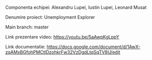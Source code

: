 Componenta echipei: Alexandru Lupei, Iustin Lupei, Leonard Musat

Denumire proiect: Unemployment Explorer

Main branch: master

Link prezentare video: https://youtu.be/5aAwpKgLppY

Link documentatie: https://docs.google.com/document/d/1AwX-zqAMxBGfohPMCtlDzohkrFw32VzDgdLtqSqTV8U/edit
